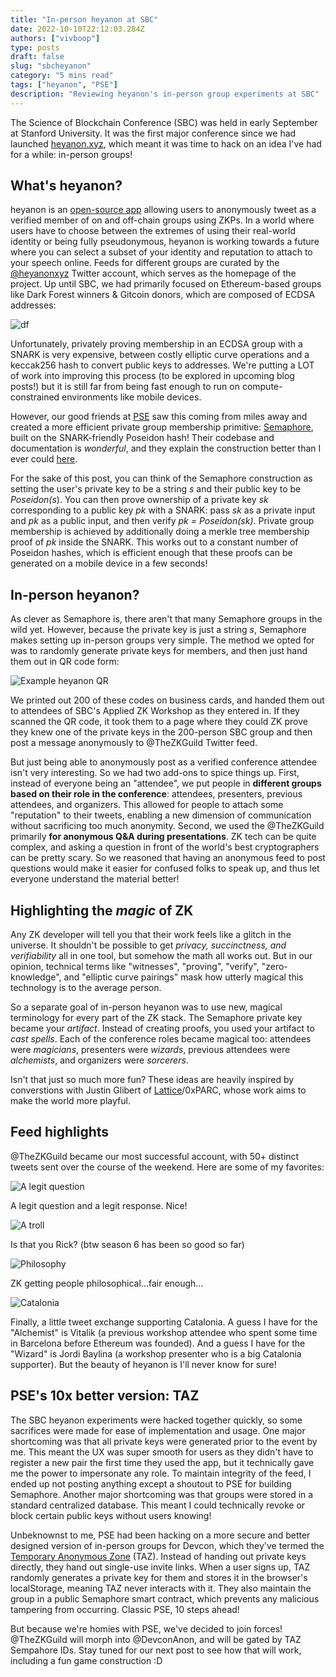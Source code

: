 ```yaml
---
title: "In-person heyanon at SBC"
date: 2022-10-10T22:12:03.284Z
authors: ["vivboop"]
type: posts
draft: false
slug: "sbcheyanon"
category: "5 mins read"
tags: ["heyanon", "PSE"]
description: "Reviewing heyanon's in-person group experiments at SBC"
---
```


The Science of Blockchain Conference (SBC) was held in early September at Stanford University. It was the first major conference since we had launched [heyanon.xyz](https://heyanon.xyz), which meant it was time to hack on an idea I've had for a while: in-person groups!

## What's heyanon?

heyanon is an [open-source app](https://github.com/personaelabs/heyanon) allowing users to anonymously tweet as a verified member of on and off-chain groups using ZKPs. In a world where users have to choose between the extremes of using their real-world identity or being fully pseudonymous, heyanon is working towards a future where you can select a subset of your identity and reputation to attach to your speech online. Feeds for different groups are curated by the [@heyanonxyz](https://twitter.com/heyanonxyz) Twitter account, which serves as the homepage of the project. Up until SBC, we had primarily focused on Ethereum-based groups like Dark Forest winners & Gitcoin donors, which are composed of ECDSA addresses:

![df](../../media/df_winners.png)

Unfortunately, privately proving membership in an ECDSA group with a SNARK is very expensive, between costly elliptic curve operations and a keccak256 hash to convert public keys to addresses. We're putting a LOT of work into improving this process (to be explored in upcoming blog posts!) but it is still far from being fast enough to run on compute-constrained environments like mobile devices.

However, our good friends at [PSE](https://appliedzkp.org/) saw this coming from miles away and created a more efficient private group membership primitive: [Semaphore](https://semaphore.appliedzkp.org/), built on the SNARK-friendly Poseidon hash! Their codebase and documentation is _wonderful_, and they explain the construction better than I ever could [here](https://semaphore.appliedzkp.org/docs/guides/identities).

For the sake of this post, you can think of the Semaphore construction as setting the user's private key to be a string _s_ and their public key to be _Poseidon(s_). You can then prove ownership of a private key _sk_ corresponding to a public key _pk_ with a SNARK: pass _sk_ as a private input and _pk_ as a public input, and then verify _pk = Poseidon(sk)_. Private group membership is achieved by additionally doing a merkle tree membership proof of _pk_ inside the SNARK. This works out to a constant number of Poseidon hashes, which is efficient enough that these proofs can be generated on a mobile device in a few seconds!

## In-person heyanon?

As clever as Semaphore is, there aren't that many Semaphore groups in the wild yet. However, because the private key is just a string _s_, Semaphore makes setting up in-person groups very simple. The method we opted for was to randomly generate private keys for members, and then just hand them out in QR code form:

![Example heyanon QR](../../media/heyanonqr.png)

We printed out 200 of these codes on business cards, and handed them out to attendees of SBC's Applied ZK Workshop as they entered in. If they scanned the QR code, it took them to a page where they could ZK prove they knew one of the private keys in the 200-person SBC group and then post a message anonymously to @TheZKGuild Twitter feed.

But just being able to anonymously post as a verified conference attendee isn't very interesting. So we had two add-ons to spice things up. First, instead of everyone being an "attendee", we put people in **different groups based on their role in the conference**: attendees, presenters, previous attendees, and organizers. This allowed for people to attach some "reputation" to their tweets, enabling a new dimension of communication without sacrificing too much anonymity. Second, we used the @TheZKGuild primarily **for anonymous Q&A during presentations**. ZK tech can be quite complex, and asking a question in front of the world's best cryptographers can be pretty scary. So we reasoned that having an anonymous feed to post questions would make it easier for confused folks to speak up, and thus let everyone understand the material better!

## Highlighting the _magic_ of ZK

Any ZK developer will tell you that their work feels like a glitch in the universe. It shouldn't be possible to get _privacy, succinctness, and verifiability_ all in one tool, but somehow the math all works out. But in our opinion, technical terms like "witnesses", "proving", "verify", "zero-knowledge", and "elliptic curve pairings" mask how utterly magical this technology is to the average person.

So a separate goal of in-person heyanon was to use new, magical terminology for every part of the ZK stack. The Semaphore private key became your _artifact_. Instead of creating proofs, you used your artifact to _cast spells_. Each of the conference roles became magical too: attendees were _magicians_, presenters were _wizards_, previous attendees were _alchemists_, and organizers were _sorcerers_.

Isn't that just so much more fun? These ideas are heavily inspired by converstions with Justin Glibert of [Lattice](https://mud.dev/blog/autonomous-worlds)/0xPARC, whose work aims to make the world more playful.

## Feed highlights

@TheZKGuild became our most successful account, with 50+ distinct tweets sent over the course of the weekend. Here are some of my favorites:

![A legit question](../../media/tweet4647.png)

A legit question and a legit response. Nice!

![A troll](../../media/tweet43.png)

Is that you Rick? (btw season 6 has been so good so far)

![Philosophy](../../media/tweet60.png)

ZK getting people philosophical...fair enough...

![Catalonia](../../media/tweet8094.png)

Finally, a little tweet exchange supporting Catalonia. A guess I have for the "Alchemist" is Vitalik (a previous workshop attendee who spent some time in Barcelona before Ethereum was founded). And a guess I have for the "Wizard" is Jordi Baylina (a workshop presenter who is a big Catalonia supporter). But the beauty of heyanon is I'll never know for sure!

## PSE's 10x better version: TAZ

The SBC heyanon experiments were hacked together quickly, so some sacrifices were made for ease of implementation and usage. One major shortcoming was that all private keys were generated prior to the event by me. This meant the UX was super smooth for users as they didn't have to register a new pair the first time they used the app, but it technically gave me the power to impersonate any role. To maintain integrity of the feed, I ended up not posting anything except a shoutout to PSE for building Semaphore. Another major shortcoming was that groups were stored in a standard centralized database. This meant I could technically revoke or block certain public keys without users knowing!

Unbeknownst to me, PSE had been hacking on a more secure and better designed version of in-person groups for Devcon, which they've termed the [Temporary Anonymous Zone](https://taz.appliedzkp.org/) (TAZ). Instead of handing out private keys directly, they hand out single-use invite links. When a user signs up, TAZ randomly generates a private key for them and stores it in the browser's localStorage, meaning TAZ never interacts with it. They also maintain the group in a public Semaphore smart contract, which prevents any malicious tampering from occurring. Classic PSE, 10 steps ahead!

But because we're homies with PSE, we've decided to join forces! @TheZKGuild will morph into @DevconAnon, and will be gated by TAZ Sempahore IDs. Stay tuned for our next post to see how that will work, including a fun game construction :D
